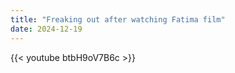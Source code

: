 ```yaml
---
title: "Freaking out after watching Fatima film"
date: 2024-12-19
---
```


{{< youtube btbH9oV7B6c >}}
